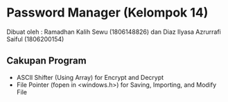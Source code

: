 # Password Manager (Kelompok 14)

Dibuat oleh :
Ramadhan Kalih Sewu (1806148826) dan
Diaz Ilyasa Azrurrafi Saiful (1806200154)

## Cakupan Program
- ASCII Shifter (Using Array) for Encrypt and Decrypt
- File Pointer (fopen in <windows.h>) for Saving, Importing, and Modify File
